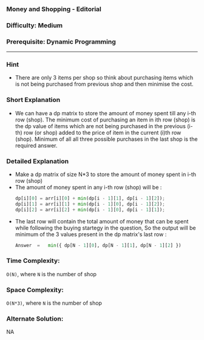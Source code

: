 ### Money and Shopping - Editorial

### Difficulty:  Medium

### Prerequisite: Dynamic Programming
---
### Hint

* There are only 3 items per shop so think about purchasing items which is not being purchased from previous shop and then minimise the cost.

### Short Explanation

* We can have a dp matrix to store the amount of money spent till any i-th row (shop). The minimum cost of purchasing an item in ith row (shop) is the dp value of items which are not being purchased in the previous (i-th) row (or shop) added to the price of item in the current (i)th row (shop). Minimum of all all three possible purchases in the last shop is the required answer.

### Detailed Explanation

* Make a dp matrix of size N*3 to store the amount of money spent in i-th row (shop)
* The amount of money spent in any i-th row (shop) will be :
    ```python
    dp[i][0] = arr[i][0] + min(dp[i - 1][1], dp[i - 1][2]);
    dp[i][1] = arr[i][1] + min(dp[i - 1][0], dp[i - 1][2]);
    dp[i][2] = arr[i][2] + min(dp[i - 1][0], dp[i - 1][1]);

    ```
* The last row will contain the total amount of money that can be spent while following the buying startegy in the question, So the output will be minimum of the 3 values  present in the dp matrix's last row :
   ```python
   Answer  =   min({ dp[N - 1][0], dp[N - 1][1], dp[N - 1][2] })
   ```

### Time Complexity:

`O(N)`, where `N` is the number of shop

### Space Complexity:

`O(N*3)`, where `N` is the number of shop

### Alternate Solution:

NA
